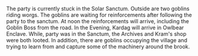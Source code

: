 The party is currently stuck in the Solar Sanctum. Outside are two goblins riding worgs. The goblins are waiting for reinforcements after following the party to the sanctum. At noon the reinforcements will arrive, including the Goblin Boss from the road. In the Evening, Kardag will arrive in Owlbear Enclave. While, party was in the Sanctum, the Archives and Kram's shop were both looted. In addition, there are goblins occupying the village and trying to learn from and capture some of the machinery around the brook.
